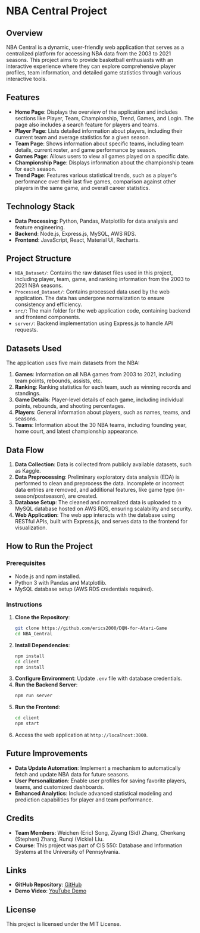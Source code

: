 # NBA Central Project

## Overview
NBA Central is a dynamic, user-friendly web application that serves as a centralized platform for accessing NBA data from the 2003 to 2021 seasons. This project aims to provide basketball enthusiasts with an interactive experience where they can explore comprehensive player profiles, team information, and detailed game statistics through various interactive tools.

## Features
- **Home Page**: Displays the overview of the application and includes sections like Player, Team, Championship, Trend, Games, and Login. The page also includes a search feature for players and teams.
- **Player Page**: Lists detailed information about players, including their current team and average statistics for a given season.
- **Team Page**: Shows information about specific teams, including team details, current roster, and game performance by season.
- **Games Page**: Allows users to view all games played on a specific date.
- **Championship Page**: Displays information about the championship team for each season.
- **Trend Page**: Features various statistical trends, such as a player's performance over their last five games, comparison against other players in the same game, and overall career statistics.

## Technology Stack
- **Data Processing**: Python, Pandas, Matplotlib for data analysis and feature engineering.
- **Backend**: Node.js, Express.js, MySQL, AWS RDS.
- **Frontend**: JavaScript, React, Material UI, Recharts.

## Project Structure
- `NBA_Dataset/`: Contains the raw dataset files used in this project, including player, team, game, and ranking information from the 2003 to 2021 NBA seasons.
- `Processed_Dataset/`: Contains processed data used by the web application. The data has undergone normalization to ensure consistency and efficiency.
- `src/`: The main folder for the web application code, containing backend and frontend components.
- `server/`: Backend implementation using Express.js to handle API requests.

## Datasets Used
The application uses five main datasets from the NBA:
1. **Games**: Information on all NBA games from 2003 to 2021, including team points, rebounds, assists, etc.
2. **Ranking**: Ranking statistics for each team, such as winning records and standings.
3. **Game Details**: Player-level details of each game, including individual points, rebounds, and shooting percentages.
4. **Players**: General information about players, such as names, teams, and seasons.
5. **Teams**: Information about the 30 NBA teams, including founding year, home court, and latest championship appearance.

## Data Flow
1. **Data Collection**: Data is collected from publicly available datasets, such as Kaggle.
2. **Data Preprocessing**: Preliminary exploratory data analysis (EDA) is performed to clean and preprocess the data. Incomplete or incorrect data entries are removed, and additional features, like game type (in-season/postseason), are created.
3. **Database Setup**: The cleaned and normalized data is uploaded to a MySQL database hosted on AWS RDS, ensuring scalability and security.
4. **Web Application**: The web app interacts with the database using RESTful APIs, built with Express.js, and serves data to the frontend for visualization.

## How to Run the Project
### Prerequisites
- Node.js and npm installed.
- Python 3 with Pandas and Matplotlib.
- MySQL database setup (AWS RDS credentials required).

### Instructions
1. **Clone the Repository**:
   ```bash
   git clone https://github.com/erics2000/DQN-for-Atari-Game
   cd NBA_Central
   ```
2. **Install Dependencies**:
   ```bash
   npm install
   cd client
   npm install
   ```
3. **Configure Environment**: Update `.env` file with database credentials.
4. **Run the Backend Server**:
   ```bash
   npm run server
   ```
5. **Run the Frontend**:
   ```bash
   cd client
   npm start
   ```
6. Access the web application at `http://localhost:3000`.

## Future Improvements
- **Data Update Automation**: Implement a mechanism to automatically fetch and update NBA data for future seasons.
- **User Personalization**: Enable user profiles for saving favorite players, teams, and customized dashboards.
- **Enhanced Analytics**: Include advanced statistical modeling and prediction capabilities for player and team performance.

## Credits
- **Team Members**: Weichen (Eric) Song, Ziyang (Sid) Zhang, Chenkang (Stephen) Zhang, Runqi (Vickie) Liu.
- **Course**: This project was part of CIS 550: Database and Information Systems at the University of Pennsylvania.

## Links
- **GitHub Repository**: [GitHub](https://github.com/erics2000/DQN-for-Atari-Game)
- **Demo Video**: [YouTube Demo](https://drive.google.com/file/d/1wOUZyHVqwhJOvw81cpCFXWYDVI3-2DdA/view?usp=sharing)

## License
This project is licensed under the MIT License.

